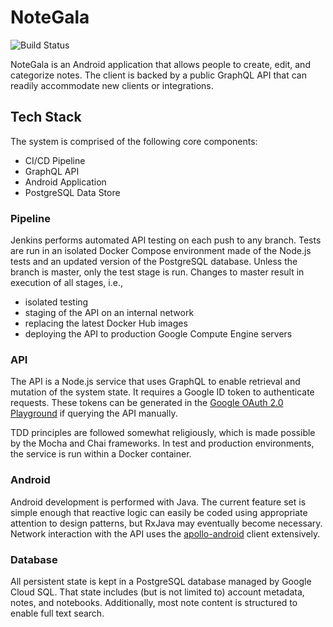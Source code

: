 # NoteGala
![Build Status](http://jenkins.marcusposey.com:8081/buildStatus/icon?job=NoteGala/notegala/master)

NoteGala is an Android application that allows people to create, edit, and
categorize notes. The client is backed by a public GraphQL API that can
readily accommodate new clients or integrations.

## Tech Stack
The system is comprised of the following core components:  
* CI/CD Pipeline
* GraphQL API 
* Android Application
* PostgreSQL Data Store

### Pipeline
Jenkins performs automated API testing on each push to any branch. Tests
are run in an isolated Docker Compose environment made of the Node.js
tests and an updated version of the PostgreSQL database. Unless the branch
is master, only the test stage is run. Changes to master result in execution
of all stages, i.e.,  
* isolated testing
* staging of the API on an internal network
* replacing the latest Docker Hub images
* deploying the API to production Google Compute Engine servers

### API
The API is a Node.js service that uses GraphQL to enable retrieval and mutation
of the system state. It requires a Google ID token to authenticate requests.
These tokens can be generated in the [Google OAuth 2.0 Playground](https://developers.google.com/oauthplayground/)
if querying the API manually.

TDD principles are followed somewhat religiously, which is made possible by
the Mocha and Chai frameworks. In test and production environments, the service
is run within a Docker container.

### Android
Android development is performed with Java. The current feature set is simple
enough that reactive logic can easily be coded using appropriate attention
to design patterns, but RxJava may eventually become necessary. Network interaction with the API uses the [apollo-android](https://github.com/apollographql/apollo-android)
client extensively.

### Database
All persistent state is kept in a PostgreSQL database managed by Google Cloud
SQL. That state includes (but is not limited to) account metadata, notes, and
notebooks. Additionally, most note content is structured to enable full text
search.